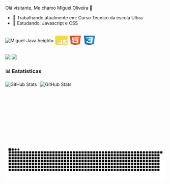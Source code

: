  Olá visitante, Me chamo Miguel Oliveira 👋
 
- 🔭 Trabalhando atualmente em: Curso Técnico da escola Ulbra
- 🌱 Estudando: Javascript e CSS
  
  
<div style="display: inline_block"><br>
  <img align="center" alt="Miguel-Java height="30" width="40" 
            <img src="https://cdn.jsdelivr.net/gh/devicons/devicon@latest/icons/java/java-original.svg">
  <img align="center" alt="Miguel-Js" height="30" width="40" src="https://raw.githubusercontent.com/devicons/devicon/master/icons/javascript/javascript-plain.svg">
  <img align="center" alt="Mguel-HTML" height="30" width="40" src="https://raw.githubusercontent.com/devicons/devicon/master/icons/html5/html5-original.svg">
  <img align="center" alt="Miguel-CSS" height="30" width="40" src="https://raw.githubusercontent.com/devicons/devicon/master/icons/css3/css3-original.svg">
</div>

##

<div> 

  <img src="https://img.shields.io/badge/-Gmail-%23333?style=for-the-badge&logo=gmail&logoColor=white" target="_blank"></a>
  <a href="https://www.linkedin.com/in/miguel-oliveira-hahn-21abb3368" target="_blank"><img src="https://img.shields.io/badge/-LinkedIn-%230077B5?style=for-the-badge&logo=linkedin&logoColor=white" target="_blank"></a> 
  
</div>


### 📊 Estatísticas

<p>
  <img 
    align="left" 
    alt="GitHub Stats" 
    height="200" 
    style="padding-right: 10px;" 
      src="https://github-readme-stats.vercel.app/api?username=migueloliveirahahn&show_icons=true&hide=contribs,prs&cache_seconds=86400&theme=dark&include_all_commits-true&locale=pt-br"
  />

<img 
      align="left" 
      alt="GitHub Stats" 
      height="200" 
      src="https://github-readme-stats.vercel.app/api/top-langs/?username=migueloliveirahahn&theme=dark&layout=compact&custom_title=Tecnologias&langs_count=9" 
  />
<picture align="center">
  <source media="(prefers-color-scheme: dark)" srcset="https://raw.githubusercontent.com/migueloliveirahahn/migueloliveirahahn/output/github-contribution-grid-snake-dark.svg">
  <source media="(prefers-color-scheme: light)" srcset="https://raw.githubusercontent.com/migueloliveirahahn/migueloliveirahahn/output/github-contribution-grid-snake-dark.svg">
  <img align="center" alt="github contribution grid snake animation" src="https://raw.githubusercontent.com/migueloliveirahahn/migueloliveirahahn/output/github-contribution-grid-snake.svg">
</picture>

</p>
